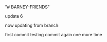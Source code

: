 "# BARNEY-FRIENDS" 

update 6

now updating from branch

first commit
testing commit again one more time